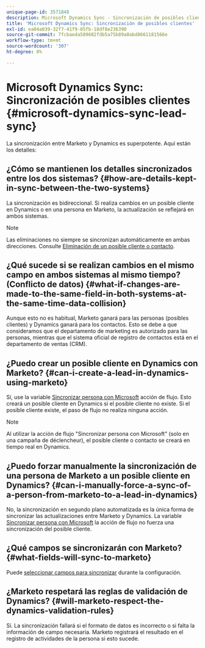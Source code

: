 ```yaml
---
unique-page-id: 3571848
description: Microsoft Dynamics Sync - Sincronización de posibles clientes - Documentos de Marketo - Documentación del producto
title: 'Microsoft Dynamics Sync: Sincronización de posibles clientes'
exl-id: ea04a039-32f7-41f9-85fb-18df8e236390
source-git-commit: 7fcbaeda589682fdb5a75b89a0abd8661181566e
workflow-type: tm+mt
source-wordcount: '307'
ht-degree: 0%

---
```


# Microsoft Dynamics Sync: Sincronización de posibles clientes {#microsoft-dynamics-sync-lead-sync}

La sincronización entre Marketo y Dynamics es superpotente. Aquí están los detalles:

## ¿Cómo se mantienen los detalles sincronizados entre los dos sistemas? {#how-are-details-kept-in-sync-between-the-two-systems}

La sincronización es bidireccional. Si realiza cambios en un posible cliente en Dynamics o en una persona en Marketo, la actualización se reflejará en ambos sistemas.

>[!NOTE]
>
>Las eliminaciones no siempre se sincronizan automáticamente en ambas direcciones. Consulte [Eliminación de un posible cliente o contacto](/help/marketo/product-docs/crm-sync/microsoft-dynamics-sync/deleting-a-lead-or-contact.md).

## ¿Qué sucede si se realizan cambios en el mismo campo en ambos sistemas al mismo tiempo? (Conflicto de datos) {#what-if-changes-are-made-to-the-same-field-in-both-systems-at-the-same-time-data-collision}

Aunque esto no es habitual, Marketo ganará para las personas (posibles clientes) y Dynamics ganará para los contactos. Esto se debe a que consideramos que el departamento de marketing es autorizado para las personas, mientras que el sistema oficial de registro de contactos está en el departamento de ventas (CRM).

## ¿Puedo crear un posible cliente en Dynamics con Marketo? {#can-i-create-a-lead-in-dynamics-using-marketo}

Sí, use la variable [Sincronizar persona con Microsoft](/help/marketo/product-docs/core-marketo-concepts/smart-campaigns/microsoft-dynamics-flow-actions/sync-person-to-microsoft.md) acción de flujo. Esto creará un posible cliente en Dynamics si el posible cliente no existe. Si el posible cliente existe, el paso de flujo no realiza ninguna acción.

>[!NOTE]
>
>Al utilizar la acción de flujo &quot;Sincronizar persona con Microsoft&quot; (solo en una campaña de déclencheur), el posible cliente o contacto se creará en tiempo real en Dynamics.

## ¿Puedo forzar manualmente la sincronización de una persona de Marketo a un posible cliente en Dynamics? {#can-i-manually-force-a-sync-of-a-person-from-marketo-to-a-lead-in-dynamics}

No, la sincronización en segundo plano automatizada es la única forma de sincronizar las actualizaciones entre Marketo y Dynamics. La variable [Sincronizar persona con Microsoft](/help/marketo/product-docs/core-marketo-concepts/smart-campaigns/microsoft-dynamics-flow-actions/sync-person-to-microsoft.md) la acción de flujo no fuerza una sincronización del posible cliente.

## ¿Qué campos se sincronizarán con Marketo? {#what-fields-will-sync-to-marketo}

Puede [seleccionar campos para sincronizar](/help/marketo/product-docs/crm-sync/microsoft-dynamics-sync/sync-setup/microsoft-dynamics-365-with-ropc-connection/step-4-of-4-connect.md#select-fields-to-sync) durante la configuración.

## ¿Marketo respetará las reglas de validación de Dynamics? {#will-marketo-respect-the-dynamics-validation-rules}

Sí. La sincronización fallará si el formato de datos es incorrecto o si falta la información de campo necesaria. Marketo registrará el resultado en el registro de actividades de la persona si esto sucede.
